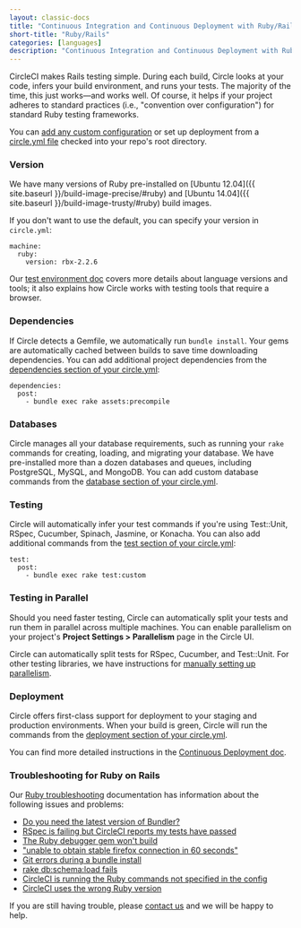 ```yaml
---
layout: classic-docs
title: "Continuous Integration and Continuous Deployment with Ruby/Rails"
short-title: "Ruby/Rails"
categories: [languages]
description: "Continuous Integration and Continuous Deployment with Ruby/Rails"
---
```


CircleCI makes Rails testing simple. During each build, Circle looks at your code,
infers your build environment, and runs your tests.
The majority of the time, this just works&mdash;and works well.
Of course, it helps if your project adheres to standard practices
(i.e., "convention over configuration") for standard Ruby testing frameworks.

You can [add any custom configuration]({{site.baseurl}}/configuration/)
or set up deployment from a [circle.yml file]({{site.baseurl}}/config-sample/)
checked into your repo's root directory.

### Version

We have many versions of Ruby pre-installed on [Ubuntu 12.04]({{ site.baseurl }}/build-image-precise/#ruby) and [Ubuntu 14.04]({{ site.baseurl }}/build-image-trusty/#ruby) build images.

If you don't want to use the default, you can specify your version in `circle.yml`:

```
machine:
  ruby:
    version: rbx-2.2.6
```

Our [test environment doc]({{site.baseurl}}/language-ruby-on-rails/)
covers more details about language versions and tools; it also explains how Circle
works with testing tools that require a browser.

### Dependencies

If Circle detects a Gemfile, we automatically run `bundle install`. Your
gems are automatically cached between builds to save time downloading dependencies.
You can add additional project dependencies from the
[dependencies section of your circle.yml]({{site.baseurl}}/configuration/#dependencies):

```
dependencies:
  post:
    - bundle exec rake assets:precompile
```

### Databases

Circle manages all your database requirements,
such as running your `rake` commands for creating, loading,
and migrating your database.
We have pre-installed more than a dozen databases and queues,
including PostgreSQL, MySQL, and MongoDB.
You can add custom database commands from the
[database section of your circle.yml]({{site.baseurl}}/configuration/#database).

### Testing

Circle will automatically infer your test commands if you're
using Test::Unit, RSpec, Cucumber, Spinach, Jasmine, or Konacha.
You can also add additional commands from the
[test section of your circle.yml]({{site.baseurl}}/configuration/#test):

```
test:
  post:
    - bundle exec rake test:custom
```

### Testing in Parallel

Should you need faster testing, Circle can automatically split your
tests and run them in parallel across multiple machines.
You can enable parallelism on your project's **Project Settings > Parallelism**
page in the Circle UI.

Circle can automatically split tests for RSpec, Cucumber, and Test::Unit.
For other testing libraries, we have instructions for [manually setting up parallelism]({{site.baseurl}}/parallel-manual-setup/).

### Deployment

Circle offers first-class support for deployment to your staging and production environments.
When your build is green, Circle will run the commands from the
[deployment section of your circle.yml]({{site.baseurl}}/configuration/#deployment).

You can find more detailed instructions in the
[Continuous Deployment doc]({{site.baseurl}}/introduction-to-continuous-deployment/).

### Troubleshooting for Ruby on Rails

Our [Ruby troubleshooting]({{site.baseurl}}/troubleshooting-ruby/)
documentation has information about the following issues and problems:

*   [Do you need the latest version of Bundler?]({{site.baseurl}}/bundler-latest/)
*   [RSpec is failing but CircleCI reports my tests have passed]({{site.baseurl}}/rspec-exit-codes/)
*   [The Ruby debugger gem won't build]({{site.baseurl}}/ruby-debugger-problems/)
*   ["unable to obtain stable firefox connection in 60 seconds"]({{site.baseurl}}/capybara-timeout/)
*   [Git errors during a bundle install]({{site.baseurl}}/git-bundle-install/)
*   [rake db:schema:load fails]({{site.baseurl}}/ruby-exception-during-schema-load/)
*   [CircleCI is running the Ruby commands not specified in the config]({{site.baseurl}}/not-specified-ruby-commands/)
*   [CircleCI uses the wrong Ruby
    version]({{site.baseurl}}/unrecognized-ruby-version/)

If you are still having trouble, please [contact us](mailto:sayhi@circleci.com)
and we will be happy to help.
